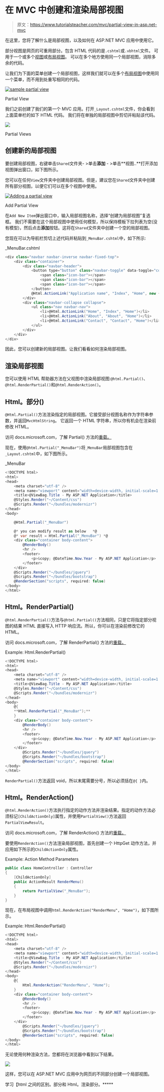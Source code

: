 # 在 MVC 中创建和渲染局部视图

> 原文：<https://www.tutorialsteacher.com/mvc/partial-view-in-asp.net-mvc>

在这里，您将了解什么是局部视图，以及如何在 ASP.NET MVC 应用中使用它。

部分视图是网页的可重用部分。包含 HTML 代码的是`.cshtml`或`.vbhtml`文件。 可用于一个或多个[视图](/mvc/mvc-view)或[布局视图](/mvc/layout-view-in-asp.net-mvc)。 可以在多个地方使用同一个局部视图，消除多余的代码。

让我们为下面的菜单创建一个局部视图，这样我们就可以在多个[布局视图](/mvc/layout-view-in-asp.net-mvc)中使用同一个菜单，而不用到处重写相同的代码。

[![sample partial view](img/7953c6692cd2ec3e09c4d7d88b13a348.png)](../../Content/images/mvc/partial-view-1.png) 

Partial View



我们之前创建了我们的第一个 MVC 应用。打开`_Layout.cshtml`文件，你会看到上面菜单栏的如下 HTML 代码。 我们将在单独的局部视图中剪切并粘贴该代码。

[![](img/9d05ab0d4d3f9ec2df26ad1157d82217.png)](../../Content/images/mvc/partial-view-2.png) 

Partial Views



## 创建新的局部视图

要创建局部视图，右键单击`Shared`文件夹- >单击**添加** - >单击**视图..**打开添加视图弹出窗口，如下图所示。

您可以在任何`View`文件夹中创建局部视图。但是，建议您在`Shared`文件夹中创建所有部分视图，以便它们可以在多个视图中使用。

[![Adding a partial view](img/a69e202824c0efe3900c0d6c305082fe.png)](../../Content/images/mvc/add-partial-view.png) 

Add Partial View



在`Add New Item`弹出窗口中，输入局部视图名称，选择“创建为局部视图”复选框。 我们不需要在这个局部视图中使用任何模型，所以保持模板下拉列表为空(没有模型)，然后点击**添加**按钮。这将在`Shared`文件夹中创建一个空的局部视图。

您现在可以为导航栏剪切上述代码并粘贴到`_MenuBar.cshtml`中，如下所示:

_MenuBar.cshtml 

```cs
<div class="navbar navbar-inverse navbar-fixed-top">
    <div class="container">
        <div class="navbar-header">
            <button type="button" class="navbar-toggle" data-toggle="collapse" data-target=".navbar-collapse">
                <span class="icon-bar"></span>
                <span class="icon-bar"></span>
                <span class="icon-bar"></span>
            </button>
            @Html.ActionLink("Application name", "Index", "Home", new { area = "" }, new { @class = "navbar-brand" })
        </div>
        <div class="navbar-collapse collapse">
            <ul class="nav navbar-nav">
                <li>@Html.ActionLink("Home", "Index", "Home")</li>
                <li>@Html.ActionLink("About", "About", "Home")</li>
                <li>@Html.ActionLink("Contact", "Contact", "Home")</li>
            </ul>
        </div>
    </div>
</div>
```

因此，您可以创建新的局部视图。让我们看看如何渲染局部视图。

## 渲染局部视图

您可以使用 HTML 帮助器方法在父视图中渲染局部视图:`@html.Partial()`、`@html.RenderPartial()`和`@html.RenderAction()`。

## Html。部分()

`@Html.Partial()`方法渲染指定的局部视图。它接受部分视图名称作为字符串参数，并返回`MvcHtmlString`。 它返回一个 HTML 字符串，所以你有机会在渲染前修改 HTML。

访问 docs.microsoft.com，了解 Partial() 方法的[重载。](https://docs.microsoft.com/en-us/dotnet/api/system.web.mvc.html.partialextensions.partial?view=aspnet-mvc-5.2#overloads)

现在，使用`@html.Partial("_MenuBar")`将`_MenuBar`局部视图包含在`_Layout.cshtml`中，如下图所示。

_MenuBar 

```cs
<!DOCTYPE html>
<html>
<head>
    <meta charset="utf-8" />
    <meta name="viewport" content="width=device-width, initial-scale=1.0">
    <title>@ViewBag.Title - My ASP.NET Application</title>
    @Styles.Render("~/Content/css") 
    @Scripts.Render("~/bundles/modernizr")
</head>
<body>

    @Html.Partial("_MenuBar")

    @* you can modify result as below   *@
    @* var result = Html.Partial("_MenuBar") *@
    <div class="container body-content">
        @RenderBody()
        <hr />
        <footer>
            <p>&copy; @DateTime.Now.Year - My ASP.NET Application</p>
        </footer>
    </div>
    @Scripts.Render("~/bundles/jquery")
    @Scripts.Render("~/bundles/bootstrap")
    @RenderSection("scripts", required: false)
</body>
</html>
```

## Html。RenderPartial()

`@html.RenderPartial()`方法与`@html.Partial()`方法相同，只是它将指定部分视图的结果 HTML 直接写入 HTTP 响应流。所以，你可以在渲染前修改它的 HTML。

访问 docs.microsoft.com，了解 RenderPartial() 方法的[重载。](https://docs.microsoft.com/en-us/dotnet/api/system.web.mvc.html.renderpartialextensions?view=aspnet-mvc-5.2#methods)

Example: Html.RenderPartial() 

```cs
<!DOCTYPE html>
<html>
<head>
    <meta charset="utf-8" />
    <meta name="viewport" content="width=device-width, initial-scale=1.0">
    <title>@ViewBag.Title - My ASP.NET Application</title>
    @Styles.Render("~/Content/css") 
    @Scripts.Render("~/bundles/modernizr")
</head>
<body>
    @{
    **Html.RenderPartial("_MenuBar");** 
    }
    <div class="container body-content">
        @RenderBody()
        <hr />
        <footer>
            <p>&copy; @DateTime.Now.Year - My ASP.NET Application</p>
        </footer>
    </div>
        @Scripts.Render("~/bundles/jquery")
        @Scripts.Render("~/bundles/bootstrap")
        @RenderSection("scripts", required: false)
</body>
</html>
```

`RenderPartial()`方法返回 void，所以末尾需要分号，所以必须括在`@{ }`内。

## Html。RenderAction()

`@html.RenderAction()`方法执行指定的动作方法并渲染结果。指定的动作方法必须标记`[ChildActionOnly]`属性，并使用`PartialView()`方法返回`PartialViewResult`。

访问 docs.microsoft.com，了解 RenderAction() 方法的[重载。](https://docs.microsoft.com/en-us/dotnet/api/system.web.mvc.html.childactionextensions.renderaction?view=aspnet-mvc-5.2#overloads)

要使用`RenderAction()`方法渲染局部视图，首先创建一个 HttpGet 动作方法，并应用如下所示的`ChildActionOnly`属性。

Example: Action Method Parameters 

```cs
public class HomeController : Controller
{
    [ChildActionOnly]
    public ActionResult RenderMenu()
    {
        return PartialView("_MenuBar");
    }
} 
```

现在，在布局视图中调用`html.RenderAction("RenderMenu", "Home")`，如下图所示。

Example: Html.RenderPartial() 

```cs
<!DOCTYPE html>
<html>
<head>
    <meta charset="utf-8" />
    <meta name="viewport" content="width=device-width, initial-scale=1.0">
    <title>@ViewBag.Title - My ASP.NET Application</title>
    @Styles.Render("~/Content/css") 
    @Scripts.Render("~/bundles/modernizr")
</head>
<body>
    @{
        Html.RenderAction("RenderMenu", "Home"); 
    }
    <div class="container body-content">
        @RenderBody()
        <hr />
        <footer>
            <p>&copy; @DateTime.Now.Year - My ASP.NET Application</p>
        </footer>
    </div>
        @Scripts.Render("~/bundles/jquery")
        @Scripts.Render("~/bundles/bootstrap")
        @RenderSection("scripts", required: false)
</body>
</html>
```

无论使用何种渲染方法，您都将在浏览器中看到以下结果。

[![](img/7ea72d6650ea44f872f0779b311150ba.png)](../../Content/images/mvc/partial-view-5.png) 

这样，您可以在 ASP.NET MVC 应用中为网页的不同部分创建一个局部视图。

学习【html 之间的区别。部分和 Html。渲染部分。*****
